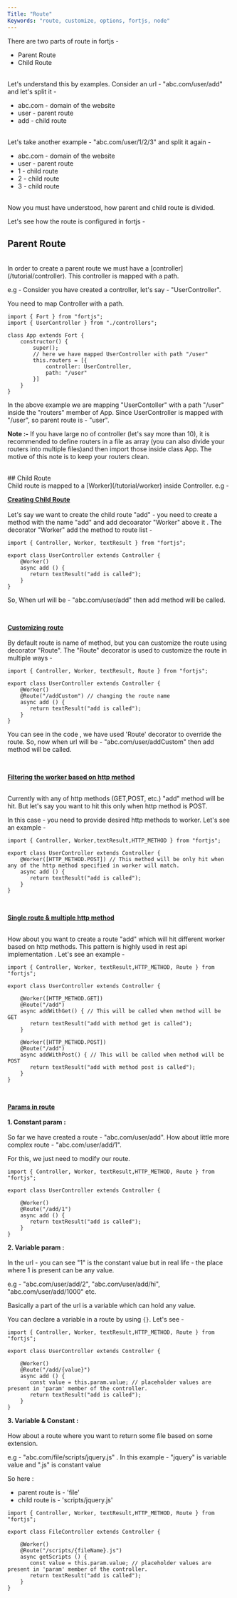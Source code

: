 ```yaml
---
Title: "Route"
Keywords: "route, customize, options, fortjs, node"
---
```


There are two parts of route in fortjs - 

* Parent Route
* Child Route

<br>
Let's understand this by examples. Consider an url - "abc.com/user/add" and let's split it - 

* abc.com - domain of the website 
* user - parent route
* add - child route

<br>
Let's take another example - "abc.com/user/1/2/3" and split it again - 

* abc.com - domain of the website
* user - parent route
* 1 - child route
* 2 - child route
* 3 - child route 

<br>
Now you must have understood, how parent and child route is divided.

Let's see how the route is configured in fortjs - 

## Parent Route 

<br>
In order to create a parent route we must have a [controller](/tutorial/controller). This controller is mapped with a path.

e.g - Consider you have created a controller, let's say - "UserController".

You need to map Controller with a path. 

```
import { Fort } from "fortjs";
import { UserController } from "./controllers";

class App extends Fort {
    constructor() {
        super();
        // here we have mapped UserController with path "/user"
        this.routers = [{
            controller: UserController,
            path: "/user"
        }]
    }
}
```
In the above example we are mapping "UserContoller" with a path "/user" inside the "routers" member of App. Since UserController is mapped with "/user", so parent route is - "user".

**Note :-** If you have large no of controller (let's say more than 10), it is recommended to define routers in a file as array (you can also divide your routers into multiple files)and then import those inside class App. The motive of this note is to keep your routers clean.

<br>
## Child Route

<br>
Child route is mapped to a [Worker](/tutorial/worker) inside Controller.
e.g - 

**<u>Creating Child Route</u>**
<br><br>
Let's say we want to create the child route "add" - you need to create a method with the name "add" and add decoarator "Worker" above it . The decorator "Worker" add the method to route list -

```
import { Controller, Worker, textResult } from "fortjs";

export class UserController extends Controller {
    @Worker()
    async add () {
       return textResult("add is called");
    }
}
```

So, When url will be - "abc.com/user/add" then add method will be called.

<div class="top-border"><br></div>

**<u>Customizing route</u>**
<br><br>
By default route is name of method, but you can customize the route using decorator "Route". The "Route" decorator is used to customize the route in multiple ways -  

```
import { Controller, Worker, textResult, Route } from "fortjs";

export class UserController extends Controller {
    @Worker()
    @Route("/addCustom") // changing the route name
    async add () {
       return textResult("add is called");
    }
}
```

You can see in the code , we have used 'Route' decorator to override the route. So, now when url will be - "abc.com/user/addCustom" then add method will be called.

<div class="top-border"><br></div>

**<u>Filtering the worker based on http method</u>**
<br><br>

Currently with any of http methods (GET,POST, etc.) "add" method will be hit. But let's say you want to hit this only when http method is POST.

In this case - you need to provide desired http methods to worker. Let's see an example - 

```
import { Controller, Worker,textResult,HTTP_METHOD } from "fortjs";

export class UserController extends Controller {
    @Worker([HTTP_METHOD.POST]) // This method will be only hit when any of the http method specified in worker will match.
    async add () {
       return textResult("add is called");
    }
}
```
<div class="top-border"><br></div>

**<u>Single route & multiple http method</u>**
<br><br>

How about you want to create a route "add" which will hit different worker based on http methods. This pattern is highly used in rest api implementation . Let's see an example -

```
import { Controller, Worker, textResult,HTTP_METHOD, Route } from "fortjs";

export class UserController extends Controller {
    
    @Worker([HTTP_METHOD.GET])
    @Route("/add")
    async addWithGet() { // This will be called when method will be GET
       return textResult("add with method get is called");
    }

    @Worker([HTTP_METHOD.POST])
    @Route("/add")
    async addWithPost() { // This will be called when method will be POST
       return textResult("add with method post is called");
    }
}
```
<div class="top-border"><br></div>

**<u>Params in route</u>**
<br><br>
<b>1. Constant param : </b>
<br><br>
So far we have created a route - "abc.com/user/add". How about little more complex route - "abc.com/user/add/1". 

For this, we just need to modify our route.

```
import { Controller, Worker, textResult,HTTP_METHOD, Route } from "fortjs";

export class UserController extends Controller {
    
    @Worker()
    @Route("/add/1")
    async add () {
       return textResult("add is called");
    }
}
```
<b>2. Variable param :</b> <br><br>In the url - you can see "1" is the constant value but in real life - the place where 1 is present can be any value. 

e.g - "abc.com/user/add/2", "abc.com/user/add/hi", "abc.com/user/add/1000" etc.

Basically a part of the url is a variable which can hold any value.

You can declare a variable in a route by using `{}`. Let's see - 

```
import { Controller, Worker, textResult,HTTP_METHOD, Route } from "fortjs";

export class UserController extends Controller {
    
    @Worker()
    @Route("/add/{value}")
    async add () {
       const value = this.param.value; // placeholder values are present in 'param' member of the controller.
       return textResult("add is called");
    }
}
```

<b>3. Variable & Constant :</b> <br><br>How about a route where you want to return some file based on some extension. 

e.g - "abc.com/file/scripts/jquery.js" . In this example - "jquery" is variable value and ".js" is constant value

So here :

* parent route is - 'file'
* child route is - 'scripts/jquery.js'

```
import { Controller, Worker, textResult,HTTP_METHOD, Route } from "fortjs";

export class FileController extends Controller {
    
    @Worker()
    @Route("/scripts/{fileName}.js")
    async getScripts () {
       const value = this.param.value; // placeholder values are present in 'param' member of the controller.
       return textResult("add is called");
    }
}
```



